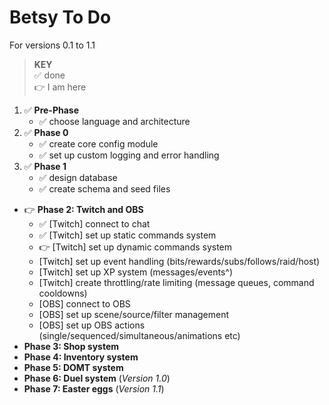 # Betsy To Do

For versions 0.1 to 1.1

> **KEY**  
> ✅ done  
> 👉 I am here  

1. ✅ **Pre-Phase**
    - ✅ choose language and architecture
2. ✅ **Phase 0**
    - ✅ create core config module
    - ✅ set up custom logging and error handling
3. ✅ **Phase 1**
    - ✅ design database
    - ✅ create schema and seed files
- 👉 **Phase 2: Twitch and OBS**
    - ✅ [Twitch] connect to chat
    - ✅ [Twitch] set up static commands system
    - 👉 [Twitch] set up dynamic commands system
    - [Twitch] set up event handling (bits/rewards/subs/follows/raid/host)
    - [Twitch] set up XP system (messages/events^)
    - [Twitch] create throttling/rate limiting (message queues, command cooldowns)
    - [OBS] connect to OBS
    - [OBS] set up scene/source/filter management
    - [OBS] set up OBS actions (single/sequenced/simultaneous/animations etc)
- **Phase 3: Shop system**
- **Phase 4: Inventory system**
- **Phase 5: DOMT system**
- **Phase 6: Duel system** (_Version 1.0_)
- **Phase 7: Easter eggs** (_Version 1.1_)